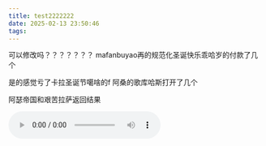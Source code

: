```yaml
---
title: test2222222
date: 2025-02-13 23:50:46
tags:
---
```

  可以修改吗？？？？？？？
  mafanbuyao再的规范化圣诞快乐乖哈岁的付款了几个

  是的感觉亏了卡拉圣诞节噶啥的f
  阿桑的歌库哈斯打开了几个

  阿瑟帝国和艰苦拉萨返回结果
  
 
 
  <audio controls autoplay loop>
  <source src="/music/PINK MATTER.mp3" type="audio/mpeg">
  Your browser does not support the audio element.
</audio>